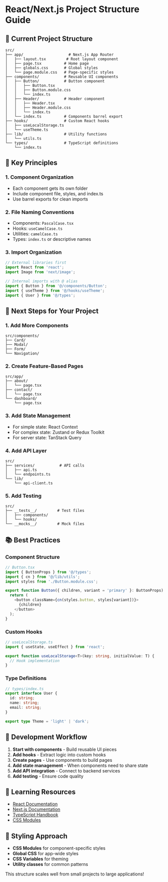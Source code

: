 # React/Next.js Project Structure Guide

## 📁 Current Project Structure

```
src/
├── app/                    # Next.js App Router
│   ├── layout.tsx         # Root layout component
│   ├── page.tsx          # Home page
│   ├── globals.css       # Global styles
│   └── page.module.css   # Page-specific styles
├── components/           # Reusable UI components
│   ├── Button/           # Button component
│   │   ├── Button.tsx
│   │   ├── Button.module.css
│   │   └── index.ts
│   ├── Header/           # Header component
│   │   ├── Header.tsx
│   │   ├── Header.module.css
│   │   └── index.ts
│   └── index.ts          # Components barrel export
├── hooks/                # Custom React hooks
│   ├── useLocalStorage.ts
│   └── useTheme.ts
├── lib/                  # Utility functions
│   └── utils.ts
└── types/                # TypeScript definitions
    └── index.ts
```

## 🎯 Key Principles

### 1. **Component Organization**
- Each component gets its own folder
- Include component file, styles, and index.ts
- Use barrel exports for clean imports

### 2. **File Naming Conventions**
- Components: `PascalCase.tsx`
- Hooks: `useCamelCase.ts`
- Utilities: `camelCase.ts`
- Types: `index.ts` or descriptive names

### 3. **Import Organization**
```typescript
// External libraries first
import React from 'react';
import Image from 'next/image';

// Internal imports with @ alias
import { Button } from '@/components/Button';
import { useTheme } from '@/hooks/useTheme';
import { User } from '@/types';
```

## 🚀 Next Steps for Your Project

### 1. **Add More Components**
```
src/components/
├── Card/
├── Modal/
├── Form/
└── Navigation/
```

### 2. **Create Feature-Based Pages**
```
src/app/
├── about/
│   └── page.tsx
├── contact/
│   └── page.tsx
└── dashboard/
    └── page.tsx
```

### 3. **Add State Management**
- For simple state: React Context
- For complex state: Zustand or Redux Toolkit
- For server state: TanStack Query

### 4. **Add API Layer**
```
src/
├── services/           # API calls
│   ├── api.ts
│   └── endpoints.ts
└── lib/
    └── api-client.ts
```

### 5. **Add Testing**
```
src/
├── __tests__/         # Test files
│   ├── components/
│   └── hooks/
└── __mocks__/         # Mock files
```

## 📚 Best Practices

### Component Structure
```typescript
// Button.tsx
import { ButtonProps } from '@/types';
import { cn } from '@/lib/utils';
import styles from './Button.module.css';

export function Button({ children, variant = 'primary' }: ButtonProps) {
  return (
    <button className={cn(styles.button, styles[variant])}>
      {children}
    </button>
  );
}
```

### Custom Hooks
```typescript
// useLocalStorage.ts
import { useState, useEffect } from 'react';

export function useLocalStorage<T>(key: string, initialValue: T) {
  // Hook implementation
}
```

### Type Definitions
```typescript
// types/index.ts
export interface User {
  id: string;
  name: string;
  email: string;
}

export type Theme = 'light' | 'dark';
```

## 🔧 Development Workflow

1. **Start with components** - Build reusable UI pieces
2. **Add hooks** - Extract logic into custom hooks
3. **Create pages** - Use components to build pages
4. **Add state management** - When components need to share state
5. **Add API integration** - Connect to backend services
6. **Add testing** - Ensure code quality

## 📖 Learning Resources

- [React Documentation](https://react.dev/)
- [Next.js Documentation](https://nextjs.org/docs)
- [TypeScript Handbook](https://www.typescriptlang.org/docs/)
- [CSS Modules](https://github.com/css-modules/css-modules)

## 🎨 Styling Approach

- **CSS Modules** for component-specific styles
- **Global CSS** for app-wide styles
- **CSS Variables** for theming
- **Utility classes** for common patterns

This structure scales well from small projects to large applications!
